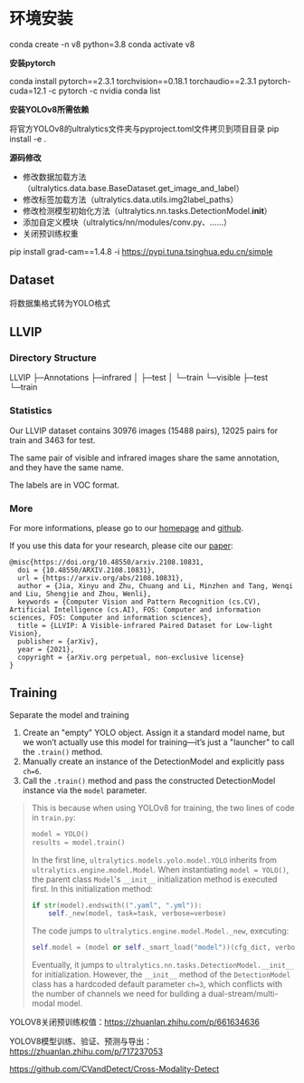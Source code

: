 # 环境安装

conda create -n v8 python=3.8
conda activate v8

**安装pytorch**

conda install pytorch==2.3.1 torchvision==0.18.1 torchaudio==2.3.1 pytorch-cuda=12.1 -c pytorch -c nvidia
conda list

**安装YOLOv8所需依赖**

将官方YOLOv8的ultralytics文件夹与pyproject.toml文件拷贝到项目目录
pip install -e .

**源码修改**

 - 修改数据加载方法（ultralytics.data.base.BaseDataset.get_image_and_label）
 - 修改标签加载方法（ultralytics.data.utils.img2label_paths）
 - 修改检测模型初始化方法（ultralytics.nn.tasks.DetectionModel.__init__）
 - 添加自定义模块（ultralytics/nn/modules/conv.py、……）
 - 关闭预训练权重

pip install grad-cam==1.4.8 -i https://pypi.tuna.tsinghua.edu.cn/simple




## Dataset

将数据集格式转为YOLO格式

## LLVIP

### Directory Structure

LLVIP
  ├─Annotations
  ├─infrared
  │  ├─test
  │  └─train
  └─visible
        ├─test
        └─train

### Statistics

Our LLVIP dataset contains 30976 images (15488 pairs), 12025 pairs for train and 3463 for test.

The same pair of visible and infrared images share the same annotation, and they have the same name.

The labels are in VOC format.

### More

For more informations, please go to our [homepage](https://bupt-ai-cz.github.io/LLVIP/) and [github](https://github.com/bupt-ai-cz/LLVIP).

If you use this data for your research, please cite our [paper](https://arxiv.org/abs/2108.10831):

```
@misc{https://doi.org/10.48550/arxiv.2108.10831,
  doi = {10.48550/ARXIV.2108.10831}, 
  url = {https://arxiv.org/abs/2108.10831},
  author = {Jia, Xinyu and Zhu, Chuang and Li, Minzhen and Tang, Wenqi and Liu, Shengjie and Zhou, Wenli}, 
  keywords = {Computer Vision and Pattern Recognition (cs.CV), Artificial Intelligence (cs.AI), FOS: Computer and information sciences, FOS: Computer and information sciences},
  title = {LLVIP: A Visible-infrared Paired Dataset for Low-light Vision},
  publisher = {arXiv},
  year = {2021},
  copyright = {arXiv.org perpetual, non-exclusive license}
}
```





## Training

Separate the model and training  

1. Create an "empty" YOLO object. Assign it a standard model name, but we won’t actually use this model for training—it’s just a "launcher" to call the `.train()` method.  
2. Manually create an instance of the DetectionModel and explicitly pass `ch=6`.  
3. Call the `.train()` method and pass the constructed DetectionModel instance via the `model` parameter.

> This is because when using YOLOv8 for training, the two lines of code in `train.py`:  
>
> ```python
> model = YOLO()  
> results = model.train()  
> ```
>
> In the first line, `ultralytics.models.yolo.model.YOLO` inherits from `ultralytics.engine.model.Model`. When instantiating `model = YOLO()`, the parent class `Model`'s `__init__` initialization method is executed first. In this initialization method:  
>
> ```python
> if str(model).endswith((".yaml", ".yml")):  
>     self._new(model, task=task, verbose=verbose)  
> ```
>
> The code jumps to `ultralytics.engine.model.Model._new`, executing:  
>
> ```python
> self.model = (model or self._smart_load("model"))(cfg_dict, verbose=verbose and RANK == -1)  
> ```
>
> Eventually, it jumps to `ultralytics.nn.tasks.DetectionModel.__init__` for initialization. However, the `__init__` method of the `DetectionModel` class has a hardcoded default parameter `ch=3`, which conflicts with the number of channels we need for building a dual-stream/multi-modal model.









YOLOV8关闭预训练权值：https://zhuanlan.zhihu.com/p/661634636

YOLOV8模型训练、验证、预测与导出：https://zhuanlan.zhihu.com/p/717237053



https://github.com/CVandDetect/Cross-Modality-Detect